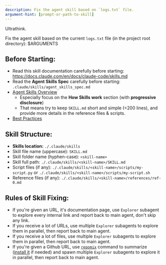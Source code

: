 ```yaml
---
description: Fix the agent skill based on `logs.txt` file.
argument-hint: [prompt-or-path-to-skill]
---
```


Ultrathink.

Fix the agent skill based on the current `logs.txt` file (in the project root directory):
<prompt>$ARGUMENTS</prompt>

## Before Starting:
- Read this skill documentation carefully before starting: https://docs.claude.com/en/docs/claude-code/skills.md
- Read the **Agent Skills Spec** carefully before starting: `.claude/skills/agent_skills_spec.md`
- [Agent Skills Overview](https://docs.claude.com/en/docs/agents-and-tools/agent-skills/overview.md)
  - Especially focus on the **How Skills work** section (with **progressive disclosure**)
  - That means try to keep `SKILL.md` short and simple (<200 lines), and provide more details in the reference files & scripts.
- [Best Practices](https://docs.claude.com/en/docs/agents-and-tools/agent-skills/best-practices.md)

## Skill Structure:
- **Skills location:** `./.claude/skills`
- Skill file name (uppercase): `SKILL.md`
- Skill folder name (hyphen-case): `<skill-name>`
- Skill full path: `./.claude/skills/<skill-name>/SKILL.md`
- Script files (if any): `./.claude/skills/<skill-name>/scripts/my-script.py` or `./.claude/skills/<skill-name>/scripts/my-script.sh`
- Reference files (if any): `./.claude/skills/<skill-name>/references/ref-0.md`

## Rules of Skill Fixing:
- If you're given an URL, it's documentation page, use `Explorer` subagent to explore every internal link and report back to main agent, don't skip any link.
- If you receive a lot of URLs, use multiple `Explorer` subagents to explore them in parallel, then report back to main agent.
- If you receive a lot of files, use multiple `Explorer` subagents to explore them in parallel, then report back to main agent.
- If you're given a Github URL, use [`repomix`](https://repomix.com/guide/usage) command to summarize ([install it](https://repomix.com/guide/installation) if needed) and spawn multiple `Explorer` subagents to explore it in parallel, then report back to main agent.